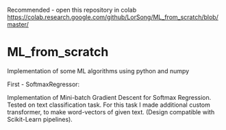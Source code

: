 Recommended - open this repository in colab
https://colab.research.google.com/github/LorSong/ML_from_scratch/blob/master/

# ML_from_scratch
Implementation of some ML algorithms using python and numpy

First - SoftmaxRegressor:

Implementation of Mini-batch Gradient Descent for Softmax Regression.
Tested on text classification task. 
For this task I made additional custom transformer, to make word-vectors of given text.
(Design compatible with Scikit-Learn pipelines).
